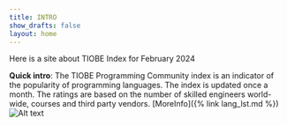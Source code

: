 ```yaml
---
title: INTRO
show_drafts: false
layout: home
---
```


Here is a site about TIOBE Index for February 2024

**Quick intro**: The TIOBE Programming Community index is an indicator of the popularity of programming languages. The index is updated once a month. The ratings are based on the number of skilled engineers world-wide, courses and third party vendors.
[MoreInfo]({% link lang_lst.md %})
![Alt text](https://www.creativefabrica.com/wp-content/uploads/2022/09/20/Pink-lama-Cute-baby-girl-alpaca-charact-Graphics-38925359-1-1-580x387.png)
